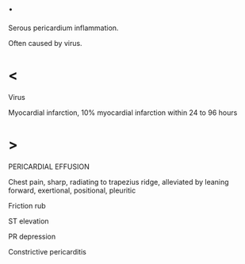 # .

Serous pericardium inflammation.

Often caused by virus.

# <

Virus

Myocardial infarction, 10% myocardial infarction within 24 to 96 hours

# >

PERICARDIAL EFFUSION

Chest pain, sharp, radiating to trapezius ridge, alleviated by leaning forward, exertional, positional, pleuritic

Friction rub

ST elevation

PR depression

Constrictive pericarditis
